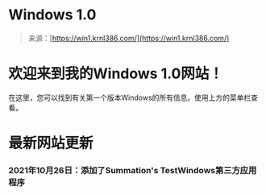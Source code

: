 <!--yml

类别: 未分类

日期: 2024-05-27 14:48:25

-->

# Windows 1.0

> 来源：[https://win1.krnl386.com/](https://win1.krnl386.com/)

# 欢迎来到我的Windows 1.0网站！

在这里，您可以找到有关第一个版本Windows的所有信息。使用上方的菜单栏查看。

# 最新网站更新

### 2021年10月26日：添加了Summation's TestWindows第三方应用程序
